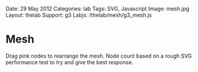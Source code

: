 Date: 29 May 2012
Categories: lab
Tags: SVG, Javascript
Image: mesh.jpg
Layout: thelab
Support: g3
Labjs: /thelab/mesh/g3_mesh.js

# Mesh

<div id="lab">
</div>

<p class="hint">Drag pink nodes to rearrange the mesh. Node count based on a rough SVG performance test to try and give the best response.</p>